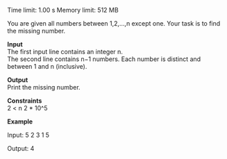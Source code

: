 Time limit: 1.00 s 
Memory limit: 512 MB 

You are given all numbers between 1,2,…,n except one. Your task is to find the missing number.

**Input**  
The first input line contains an integer n.  
The second line contains n−1 numbers. Each number is distinct and between 1 and n (inclusive).

**Output**  
Print the missing number.

**Constraints**  
2 < n 2 * 10^5

**Example**

Input:
5
2 3 1 5

Output:
4
